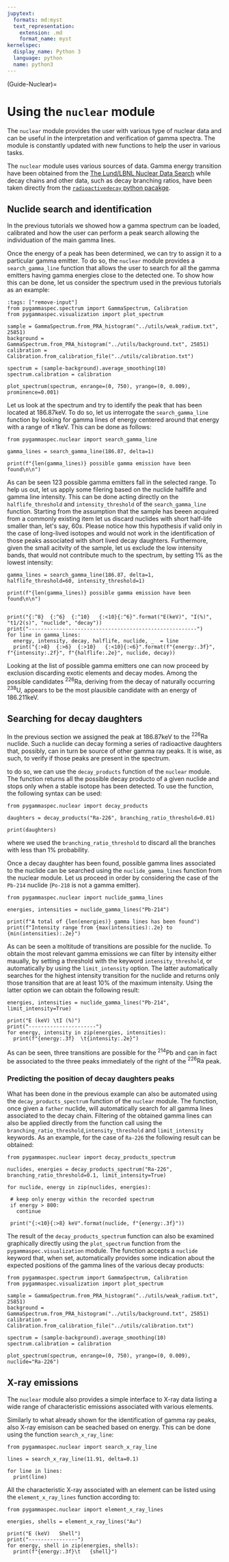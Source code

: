 ```yaml
---
jupytext:
  formats: md:myst
  text_representation:
    extension: .md
    format_name: myst
kernelspec:
  display_name: Python 3
  language: python
  name: python3
---
```


(Guide-Nuclear)=
# Using the `nuclear` module
The `nuclear` module provides the user with various type of nuclear data and can be useful in the interpretation and verification of gamma spectra. The module is constantly updated with new functions to help the user in various tasks.

The `nuclear` module uses various sources of data. Gamma energy transition have been obtained from the [The Lund/LBNL Nuclear Data Search](http://nucleardata.nuclear.lu.se/toi/index.asp) while decay chains and other data, such as decay branching ratios, have been taken directly from the [`radioactivedecay` python pacakge](https://radioactivedecay.github.io/).

## Nuclide search and identification
In the previous tutorials we showed how a gamma spectrum can be loaded, calibrated and how the user can perform a peak search allowing the individuation of the main gamma lines.

Once the energy of a peak has been determined, we can try to assign it to a particular gamma emitter. To do so, the `nuclear` module provides a `search_gamma_line` function that allows the user to search for all the gamma emitters having gamma energies close to the detected one. To show how this can be done, let us consider the spectrum used in the previous tutorials as an example:

```{code-cell} python
:tags: ["remove-input"]
from pygammaspec.spectrum import GammaSpectrum, Calibration
from pygammaspec.visualization import plot_spectrum

sample = GammaSpectrum.from_PRA_histogram("../utils/weak_radium.txt", 25851)
background = GammaSpectrum.from_PRA_histogram("../utils/background.txt", 25851)
calibration = Calibration.from_calibration_file("../utils/calibration.txt")

spectrum = (sample-background).average_smoothing(10)
spectrum.calibration = calibration

plot_spectrum(spectrum, enrange=(0, 750), yrange=(0, 0.009), prominence=0.001)
```

Let us look at the spectrum and try to identify the peak that has been located at $186.87 \mathrm{keV}$. To do so, let us interrogate the `search_gamma_line` function by looking for gamma lines of energy centered around that energy with a range of $\pm 1\mathrm{keV}$. This can be done as follows:

```{code-cell} python
from pygammaspec.nuclear import search_gamma_line

gamma_lines = search_gamma_line(186.87, delta=1)

print(f"{len(gamma_lines)} possible gamma emission have been found\n\n")
```

As can be seen 123 possible gamma emitters fall in the selected range. To help us out, let us apply some filering based on the nuclide halflife and gamma line intensity. This can be done acting directly on the `halflife_threshold` and `intensity_threshold` of the `search_gamma_line` function. Starting from the assumption that the sample has beeen acquired from a commonly existing item let us discard nuclides with short half-life smaller than, let's say, $60s$. Please notice how this hypothesis if valid only in the case of long-lived isotopes and would not work in the identification of those peaks associated with short lived decay daughters. Furthermore, given the small acitvity of the sample, let us exclude the low intensity bands, that would not contribute much to the spectrum, by setting $1\%$ as the lowest intensity:

```{code-cell} python
gamma_lines = search_gamma_line(186.87, delta=1, halflife_threshold=60, intensity_threshold=1)

print(f"{len(gamma_lines)} possible gamma emission have been found\n\n")


print("{:^8}  {:^6}  {:^10}   {:<10}{:^6}".format("E(keV)", "I(%)", "t1/2(s)", "nuclide", "decay"))
print("-------------------------------------------------------")
for line in gamma_lines:
  energy, intensity, decay, halflife, nuclide, _  = line
  print("{:>8}  {:>6}  {:>10}   {:<10}{:<6}".format(f"{energy:.3f}", f"{intensity:.2f}", f"{halflife:.2e}", nuclide, decay))
```

Looking at the list of possible gamma emitters one can now proceed by exclusion discarding exotic elements and decay modes. Among the possible candidates $^{226}\mathrm{Ra}$, deriving from the decay of naturally occurring $^{238}\mathrm{U}$, appears to be the most plausible candidate with an energy of $186.211\mathrm{keV}$. 

## Searching for decay daughters
In the previous section we assigned the peak at $186.87\mathrm{keV}$ to the $^{226}\mathrm{Ra}$ nuclide. Such a nuclide can decay forming a series of radioactive daughters that, possibly, can in turn be source of other gamma ray peaks. It is wise, as such, to verify if those peaks are present in the spectrum.

to do so, we can use the `decay_products` function of the `nuclear` module. The function returns all the possible decay producto of a given nuclide and stops only when a stable isotope has been detected. To use the function, the following syntax can be used:

```{code-cell} python
from pygammaspec.nuclear import decay_products

daughters = decay_products("Ra-226", branching_ratio_threshold=0.01)

print(daughters)
```

where we used the `branching_ratio_threshold` to discard all the branches with less than $1\%$ probability.

Once a decay daughter has been found, possible gamma lines associated to the nuclide can be searched using the `nuclide_gamma_lines` function from the nuclear module. Let us proceed in order by considering the case of the `Pb-214` nuclide (`Po-218` is not a gamma emitter). 

```{code-cell} python
from pygammaspec.nuclear import nuclide_gamma_lines

energies, intensities = nuclide_gamma_lines("Pb-214")

print(f"A total of {len(energies)} gamma lines has been found")
print(f"Intensity range from {max(intensities):.2e} to {min(intensities):.2e}")
```

As can be seen a moltitude of transitions are possible for the nuclide. To obtain the most relevant gamma emissions we can filter by intensity either maually, by setting a threshold with the keyword `intensity_threshold`, or automatically by using the `limit_intensity` option. The latter automatically searches for the highest intensity transition for the nuclide and returns only those transition that are at least $10\%$ of the maximum intensity. Using the latter option we can obtain the following result:

```{code-cell} python
energies, intensities = nuclide_gamma_lines("Pb-214", limit_intensity=True)

print("E (keV) \tI (%)")
print("----------------------")
for energy, intensity in zip(energies, intensities):
  print(f"{energy:.3f}  \t{intensity:.2e}")
```

As can be seen, three transitions are possible for the $^{214}\mathrm{Pb}$ and can in fact be associated to the three peaks immediately of the right of the $^{226}\mathrm{Ra}$ peak.

### Predicting the position of decay daughters peaks

What has been done in the previous example can also be automated using the `decay_products_spectrum` function of the `nuclear` module. The function, once given a `father` nuclide, will automatically search for all gamma lines associated to the decay chain. Filtering of the obtained gamma lines can also be applied directly from the function call using the `branching_ratio_threshold`,`intensity_threshold` and `limit_intensity` keywords. As an example, for the case of `Ra-226` the following result can be obtained:

 ```{code-cell} python
from pygammaspec.nuclear import decay_products_spectrum

nuclides, energies = decay_products_spectrum("Ra-226", branching_ratio_threshold=0.1, limit_intensity=True)

for nuclide, energy in zip(nuclides, energies):

  # keep only energy within the recorded spectrum
  if energy > 800:
    continue

  print("{:<10}{:>8} keV".format(nuclide, f"{energy:.3f}"))
```

The result of the `decay_products_spectrum` function can also be examined graphically directly using the `plot_spectrum` function from the `pygammaspec.visualization` module. The function accepts a `nuclide` keyword that, when set, automatically provides some indication about the expected positions of the gamma lines of the various decay products:


 ```{code-cell} python
from pygammaspec.spectrum import GammaSpectrum, Calibration
from pygammaspec.visualization import plot_spectrum

sample = GammaSpectrum.from_PRA_histogram("../utils/weak_radium.txt", 25851)
background = GammaSpectrum.from_PRA_histogram("../utils/background.txt", 25851)
calibration = Calibration.from_calibration_file("../utils/calibration.txt")

spectrum = (sample-background).average_smoothing(10)
spectrum.calibration = calibration

plot_spectrum(spectrum, enrange=(0, 750), yrange=(0, 0.009), nuclide="Ra-226")
```

## X-ray emissions
The `nuclear` module also provides a simple interface to X-ray data listing a wide range of characteristic emissions associated with various elements.

Similarly to what already shown for the identification of gamma ray peaks, also X-ray emisison can be seached based on energy. This can be done using the function `search_x_ray_line`:

```{code-cell} python
from pygammaspec.nuclear import search_x_ray_line

lines = search_x_ray_line(11.91, delta=0.1)

for line in lines:
  print(line)
```

All the characteristic X-ray associated with an element can be listed using the `element_x_ray_lines` function according to:

```{code-cell} python
from pygammaspec.nuclear import element_x_ray_lines

energies, shells = element_x_ray_lines("Au")

print("E (keV)   Shell")
print("----------------")
for energy, shell in zip(energies, shells):
  print(f"{energy:.3f}\t   {shell}")
```
